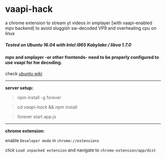 # vaapi-hack

a chrome extension to stream yt videos in smplayer [with vaapi-enabled mpv backend] to avoid sluggish sw-decoded VP9 and overheating cpu on linux

##### Tested on Ubuntu 16.04 with Intel i965 Kabylake / libva 1.7.0
#### mpv and smplayer -or other frontends- need to be properly configured to use vaapi for hw decoding.
check [ubuntu wiki](https://wiki.ubuntu.com/IntelQuickSyncVideo)
***
**server setup:**

	
> npm install -g forever

> cd *vaapi-hack*  &&  npm install

> forever start app.js

***
 
 **chrome extension:**
	
   enable `Developer mode` in   `chrome://extensions`
  
   click  `Load unpacked extension`  and navigate to `chrome-extension/app/dist`
   



